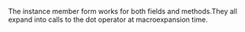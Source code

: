 The instance member form works for both fields and methods.They all expand into calls to the dot operator at macroexpansion time.